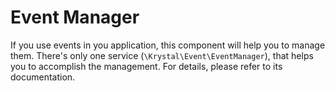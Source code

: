 Event Manager
=============

If you use events in you application, this component will help you to manage them. There's only one service (`\Krystal\Event\EventManager`), that helps you to accomplish the management. For details, please refer to its documentation.